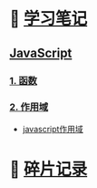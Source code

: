 # :notebook_with_decorative_cover: [学习笔记](https://github.com/BellaZZZZZ/huajiaoye.github.io/tree/main/notes)
## [JavaScript](https://github.com/BellaZZZZZ/haizhetang.github.io/tree/main/notes/javascript-pink)
### [1. 函数](https://github.com/BellaZZZZZ/haizhetang.github.io/blob/main/notes/javascript-pink/%E5%87%BD%E6%95%B0.md)
### [2. 作用域](https://github.com/BellaZZZZZ/haizhetang.github.io/blob/main/notes/javascript-pink/%E4%BD%9C%E7%94%A8%E5%9F%9F.md)
- [javascript作用域](https://github.com/BellaZZZZZ/haizhetang.github.io/blob/main/notes/javascript-pink/%E4%BD%9C%E7%94%A8%E5%9F%9F.md#javascript%E4%BD%9C%E7%94%A8%E5%9F%9F)
# :large_blue_diamond: [碎片记录](https://github.com/BellaZZZZZ/huajiaoye.github.io/issues)
